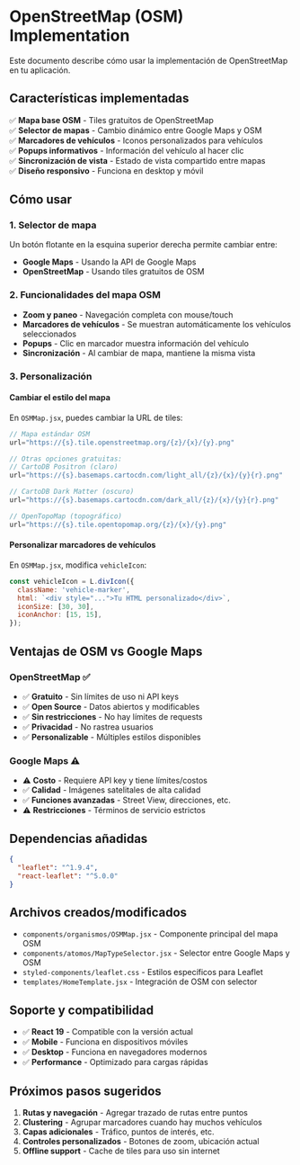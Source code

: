 # OpenStreetMap (OSM) Implementation

Este documento describe cómo usar la implementación de OpenStreetMap en tu aplicación.

## Características implementadas

✅ **Mapa base OSM** - Tiles gratuitos de OpenStreetMap  
✅ **Selector de mapas** - Cambio dinámico entre Google Maps y OSM  
✅ **Marcadores de vehículos** - Iconos personalizados para vehículos  
✅ **Popups informativos** - Información del vehículo al hacer clic  
✅ **Sincronización de vista** - Estado de vista compartido entre mapas  
✅ **Diseño responsivo** - Funciona en desktop y móvil  

## Cómo usar

### 1. Selector de mapa
Un botón flotante en la esquina superior derecha permite cambiar entre:
- **Google Maps** - Usando la API de Google Maps 
- **OpenStreetMap** - Usando tiles gratuitos de OSM

### 2. Funcionalidades del mapa OSM
- **Zoom y paneo** - Navegación completa con mouse/touch
- **Marcadores de vehículos** - Se muestran automáticamente los vehículos seleccionados
- **Popups** - Clic en marcador muestra información del vehículo
- **Sincronización** - Al cambiar de mapa, mantiene la misma vista

### 3. Personalización

#### Cambiar el estilo del mapa
En `OSMMap.jsx`, puedes cambiar la URL de tiles:

```jsx
// Mapa estándar OSM
url="https://{s}.tile.openstreetmap.org/{z}/{x}/{y}.png"

// Otras opciones gratuitas:
// CartoDB Positron (claro)
url="https://{s}.basemaps.cartocdn.com/light_all/{z}/{x}/{y}{r}.png"

// CartoDB Dark Matter (oscuro)  
url="https://{s}.basemaps.cartocdn.com/dark_all/{z}/{x}/{y}{r}.png"

// OpenTopoMap (topográfico)
url="https://{s}.tile.opentopomap.org/{z}/{x}/{y}.png"
```

#### Personalizar marcadores de vehículos
En `OSMMap.jsx`, modifica `vehicleIcon`:

```jsx
const vehicleIcon = L.divIcon({
  className: 'vehicle-marker',
  html: `<div style="...">Tu HTML personalizado</div>`,
  iconSize: [30, 30],
  iconAnchor: [15, 15],
});
```

## Ventajas de OSM vs Google Maps

### OpenStreetMap ✅
- ✅ **Gratuito** - Sin límites de uso ni API keys
- ✅ **Open Source** - Datos abiertos y modificables
- ✅ **Sin restricciones** - No hay límites de requests
- ✅ **Privacidad** - No rastrea usuarios
- ✅ **Personalizable** - Múltiples estilos disponibles

### Google Maps ⚠️
- ⚠️ **Costo** - Requiere API key y tiene límites/costos
- ✅ **Calidad** - Imágenes satelitales de alta calidad
- ✅ **Funciones avanzadas** - Street View, direcciones, etc.
- ⚠️ **Restricciones** - Términos de servicio estrictos

## Dependencias añadidas

```json
{
  "leaflet": "^1.9.4",
  "react-leaflet": "^5.0.0"
}
```

## Archivos creados/modificados

- `components/organismos/OSMMap.jsx` - Componente principal del mapa OSM
- `components/atomos/MapTypeSelector.jsx` - Selector entre Google Maps y OSM  
- `styled-components/leaflet.css` - Estilos específicos para Leaflet
- `templates/HomeTemplate.jsx` - Integración de OSM con selector

## Soporte y compatibilidad

- ✅ **React 19** - Compatible con la versión actual
- ✅ **Mobile** - Funciona en dispositivos móviles
- ✅ **Desktop** - Funciona en navegadores modernos
- ✅ **Performance** - Optimizado para cargas rápidas

## Próximos pasos sugeridos

1. **Rutas y navegación** - Agregar trazado de rutas entre puntos
2. **Clustering** - Agrupar marcadores cuando hay muchos vehículos
3. **Capas adicionales** - Tráfico, puntos de interés, etc.
4. **Controles personalizados** - Botones de zoom, ubicación actual
5. **Offline support** - Cache de tiles para uso sin internet
